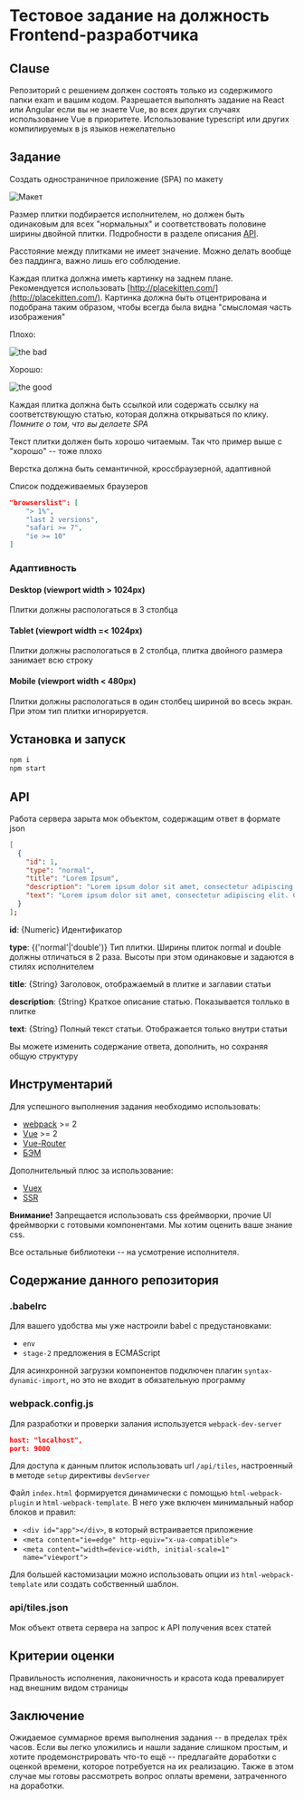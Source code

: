 # Тестовое задание на должность Frontend-разработчика

## Clause

Репозиторий с решением должен состоять только из содержимого папки exam и вашим кодом.
Разрешается выполнять задание на React или Angular если вы не знаете Vue, во всех других случаях использование Vue в приоритете.
Использование typescript или других компилируемых в js языков нежелательно

## Задание

Создать одностраничное приложение (SPA) по макету

![Макет](doc/proto.001.png)

Размер плитки подбирается исполнителем, но должен быть одинаковым для всех "нормальных" и соответствовать половине ширины двойной плитки. Подробности в разделе описания [API](#API).

Расстояние между плитками не имеет значение. Можно делать вообще без паддинга, важно лишь его соблюдение.

Каждая плитка должна иметь картинку на заднем плане. Рекомендуется использовать [http://placekitten.com/](http://placekitten.com/). Картинка должна быть отцентрирована и подобрана таким образом, чтобы всегда была видна "смысломая часть изображения"

Плохо:

![the bad](doc/proto.002.png)

Хорошо:

![the good](doc/proto.003.png)

Каждая плитка должна быть ссылкой или содержать ссылку на соответствующую статью, которая должна открываться по клику. _Помните о том, что вы делаете SPA_

Текст плитки должен быть хорошо читаемым. Так что пример выше с "хорошо" -- тоже плохо

Верстка должна быть семантичной, кроссбраузерной, адаптивной

Список поддеживаемых браузеров
```json
"browserslist": [
    "> 1%",
    "last 2 versions",
    "safari >= 7",
    "ie >= 10"
]
```

### Адаптивность

#### Desktop (viewport width > 1024px)
Плитки должны распологаться в 3 столбца

#### Tablet (viewport width =< 1024px)
Плитки должны распологаться в 2 столбца, плитка двойного размера занимает всю строку

#### Mobile (viewport width < 480px)
Плитки должны распологаться в один столбец шириной во всесь экран. При этом тип плитки игнорируется.

## Установка и запуск

```bash
npm i
npm start
```

## API
Работа сервера зарыта мок объектом, содержащим ответ в формате json
```json
[
  {
    "id": 1,
    "type": "normal",
    "title": "Lorem Ipsum",
    "description": "Lorem ipsum dolor sit amet, consectetur adipiscing elit.",
    "text": "Lorem ipsum dolor sit amet, consectetur adipiscing elit. Curabitur elementum dolor in orci laoreet faucibus. Maecenas faucibus vulputate velit, eu rhoncus mi convallis non. Vestibulum et neque vel nisl convallis ultricies. Interdum et malesuada fames ac ante ipsum primis in faucibus. Donec accumsan ornare ipsum ac rutrum. Nulla odio urna, porta ut pretium eget, pharetra a leo. Aliquam pharetra tempus ex, vel sodales massa venenatis sit amet. Phasellus ut tortor egestas, placerat leo nec, mattis sapien. Praesent fermentum magna eu hendrerit dapibus. Duis mauris ex, pretium et faucibus non, facilisis at odio. Cras eget augue eros."
  }
];
```

__id__: {Numeric} Идентификатор

__type__: {('normal'|'double')} Тип плитки. Ширины плиток normal и double должны отличаться в 2 раза. Высоты при этом одинаковые и задаются в стилях исполнителем

__title__: {String} Заголовок, отображаемый в плитке и заглавии статьи

__description__: {String} Краткое описание статью. Показывается толлько в плитке

__text__: {String} Полный текст статьи. Отображается только внутри статьи

Вы можете изменить содержание ответа, дополнить, но сохраняя общую структуру

## Инструментарий

Для успешного выполнения задания необходимо использовать:
* [webpack](https://webpack.js.org) >= 2
* [Vue](https://vuejs.org) >= 2
* [Vue-Router](https://router.vuejs.org)
* [БЭМ](https://ru.bem.info/methodology/naming-convention/)

Дополнительный плюс за использование:
* [Vuex](https://vuex.vuejs.org)
* [SSR](https://ru.vuejs.org/v2/guide/ssr.html)

__Внимание!__ Запрещается использовать css фреймворки, прочие UI фреймворки с готовыми компонентами. Мы хотим оценить ваше знание css.

Все остальные библиотеки -- на усмотрение исполнителя.

## Содержание данного репозитория

### .babelrc

Для вашего удобства мы уже настроили babel c предустановками:
* `env`
* `stage-2` предложения в ECMAScript

Для асинхронной загрузки компонентов подключен плагин `syntax-dynamic-import`, но это не входит в обязательную программу

### webpack.config.js

Для разработки и проверки залания используется `webpack-dev-server`
```json
host: "localhost",
port: 9000
```

Для доступа к данным плиток использовать url `/api/tiles`, настроенный в методе `setup` директивы `devServer`

Файл `index.html` формируется динамически с помощью `html-webpack-plugin` и `html-webpack-template`. В него уже включен минимальный набор блоков и правил:
 * `<div id="app"></div>`, в который встраивается приложение
 * `<meta content="ie=edge" http-equiv="x-ua-compatible">`
 * `<meta content="width=device-width, initial-scale=1" name="viewport">`

 Для большей кастомизации можно использовать опции из `html-webpack-template` или создать собственный шаблон.

### api/tiles.json

Мок объект ответа сервера на запрос к API получения всех статей

## Критерии оценки

Правильность исполнения, лаконичность и красота кода превалирует над внешним видом страницы

## Заключение

Ожидаемое суммарное время выполнения задания -- в пределах трёх часов. Если вы легко уложились и нашли задание слишком простым, и хотите продемонстрировать что-то ещё -- предлагайте доработки с оценкой времени, которое потребуется на их реализацию. Также в этом случае мы готовы рассмотреть вопрос оплаты времени, затраченного на доработки.
